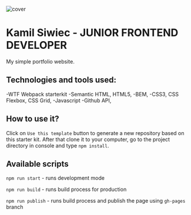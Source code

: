 ![cover](https://kamil-siwiec.github.io/og.png)

# Kamil Siwiec - JUNIOR FRONTEND DEVELOPER 

My simple portfolio website.

## Technologies and tools used:
-WTF Webpack starterkit
-Semantic HTML, HTML5,
-BEM,
-CSS3, CSS Flexbox, CSS Grid,
-Javascript
-Github API,

## How to use it?

Click on `Use this template` button to generate a new repository based on this starter kit. After that clone it to your computer, go to the project directory in console and type `npm install`.

## Available scripts

`npm run start` - runs development mode

`npm run build` - runs build process for production

`npm run publish` - runs build process and publish the page using `gh-pages` branch

